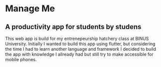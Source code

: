 # Manage Me
## A productivity app for students by studens

This web app is build for my entrenepeurship hatchery class at BINUS University. Initially I wanted to build this app using flutter, but considering the time I had to learn another language and framework I decided to build the app with knowledge I allready had but still try to make accessible for mobile phones. 
